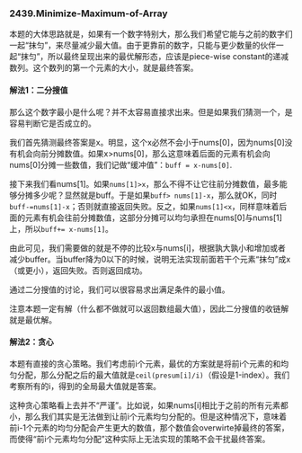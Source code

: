 ### 2439.Minimize-Maximum-of-Array

本题的大体思路就是，如果有一个数字特别大，那么我们希望它能与之前的数字们一起“抹匀”，来尽量减少最大值。由于更靠前的数字，只能与更少数量的伙伴一起“抹匀”，所以最终呈现出来的最优解形态，应该是piece-wise constant的递减数列。这个数列的第一个元素的大小，就是最终答案。

#### 解法1：二分搜值

那么这个数字最小是什么呢？并不太容易直接求出来。但是如果我们猜测一个，是容易判断它是否成立的。

我们首先猜测最终答案是x。明显，这个x必然不会小于nums[0]，因为nums[0]没有机会向前分摊数值。如果x>nums[0]，那么这意味着后面的元素有机会向nums[0]分摊一些数值，我们记做“缓冲值”：`buff = x-nums[0]`. 

接下来我们看nums[1]。如果`nums[1]>x`，那么不得不让它往前分摊数值，最多能够分摊多少呢？显然就是buff。于是如果`buff> nums[1]-x`，那么就OK，同时`buff-=nums[1]-x`；否则就直接返回失败。反之，如果`nums[1]<x`，同样意味着后面的元素有机会往前分摊数值，这部分分摊可以均匀承担在nums[0]与nums[1]上，所以`buff+= x-nums[1]`。

由此可见，我们需要做的就是不停的比较x与nums[i]，根据孰大孰小和增加或者减少buffer。当buffer降为0以下的时候，说明无法实现前面若干个元素“抹匀”成x（或更小），返回失败。否则返回成功。

通过二分搜值的讨论，我们可以很容易求出满足条件的最小值。

注意本题一定有解（什么都不做就可以返回数组最大值），因此二分搜值的收链解就是最优解。

#### 解法2：贪心
本题有直接的贪心策略。我们考虑前i个元素，最优的方案就是将前i个元素的和均匀分配，那么分配之后的最大值就是`ceil(presum[i]/i)`（假设是1-index）。我们考察所有的i，得到的全局最大值就是答案。

这种贪心策略看上去并不“严谨”。比如说，如果nums[i]相比于之前的所有元素都小，那么我们其实是无法做到让前i个元素均匀分配的。但是这种情况下，意味着前i-1个元素的均匀分配会产生更大的数值，那个数值会overwirte掉最终的答案，而使得“前i个元素均匀分配”这种实际上无法实现的策略不会干扰最终答案。
